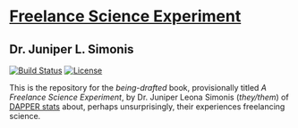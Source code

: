 # [Freelance Science Experiment](www.freelancescience.guide)

## Dr. Juniper L. Simonis

[![Build Status](https://api.travis-ci.org/dapperstats/FreelanceScience.svg?branch=master)](https://travis-ci.org/dapperstats/FreelanceScience)
[![License](https://img.shields.io/badge/license-CC%20BY--NC--SA%204.0-blue.svg)](http://creativecommons.org/licenses/by-nc-sa/4.0/) 


This is the repository for the *being-drafted* book, 
provisionally titled *A Freelance Science Experiment*,
by Dr. Juniper Leona Simonis (*they/them*)
of [DAPPER stats](dapperstats.com)
about, perhaps unsurprisingly, 
their experiences freelancing science.